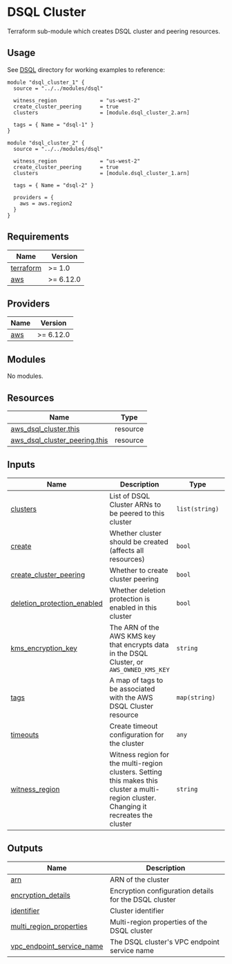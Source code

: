 # DSQL Cluster

Terraform sub-module which creates DSQL cluster and peering resources.

## Usage

See [DSQL](https://github.com/terraform-aws-modules/terraform-aws-rds-aurora/tree/master/examples/dsql) directory for working examples to reference:

```hcl
module "dsql_cluster_1" {
  source = "../../modules/dsql"

  witness_region              = "us-west-2"
  create_cluster_peering      = true
  clusters                    = [module.dsql_cluster_2.arn]

  tags = { Name = "dsql-1" }
}

module "dsql_cluster_2" {
  source = "../../modules/dsql"

  witness_region              = "us-west-2"
  create_cluster_peering      = true
  clusters                    = [module.dsql_cluster_1.arn]

  tags = { Name = "dsql-2" }

  providers = {
    aws = aws.region2
  }
}
```

<!-- BEGIN_TF_DOCS -->
## Requirements

| Name | Version |
|------|---------|
| <a name="requirement_terraform"></a> [terraform](#requirement\_terraform) | >= 1.0 |
| <a name="requirement_aws"></a> [aws](#requirement\_aws) | >= 6.12.0 |

## Providers

| Name | Version |
|------|---------|
| <a name="provider_aws"></a> [aws](#provider\_aws) | >= 6.12.0 |

## Modules

No modules.

## Resources

| Name | Type |
|------|------|
| [aws_dsql_cluster.this](https://registry.terraform.io/providers/hashicorp/aws/latest/docs/resources/dsql_cluster) | resource |
| [aws_dsql_cluster_peering.this](https://registry.terraform.io/providers/hashicorp/aws/latest/docs/resources/dsql_cluster_peering) | resource |

## Inputs

| Name | Description | Type | Default | Required |
|------|-------------|------|---------|:--------:|
| <a name="input_clusters"></a> [clusters](#input\_clusters) | List of DSQL Cluster ARNs to be peered to this cluster | `list(string)` | `null` | no |
| <a name="input_create"></a> [create](#input\_create) | Whether cluster should be created (affects all resources) | `bool` | `true` | no |
| <a name="input_create_cluster_peering"></a> [create\_cluster\_peering](#input\_create\_cluster\_peering) | Whether to create cluster peering | `bool` | `false` | no |
| <a name="input_deletion_protection_enabled"></a> [deletion\_protection\_enabled](#input\_deletion\_protection\_enabled) | Whether deletion protection is enabled in this cluster | `bool` | `null` | no |
| <a name="input_kms_encryption_key"></a> [kms\_encryption\_key](#input\_kms\_encryption\_key) | The ARN of the AWS KMS key that encrypts data in the DSQL Cluster, or `AWS_OWNED_KMS_KEY` | `string` | `null` | no |
| <a name="input_tags"></a> [tags](#input\_tags) | A map of tags to be associated with the AWS DSQL Cluster resource | `map(string)` | `{}` | no |
| <a name="input_timeouts"></a> [timeouts](#input\_timeouts) | Create timeout configuration for the cluster | `any` | `{}` | no |
| <a name="input_witness_region"></a> [witness\_region](#input\_witness\_region) | Witness region for the multi-region clusters. Setting this makes this cluster a multi-region cluster. Changing it recreates the cluster | `string` | `null` | no |

## Outputs

| Name | Description |
|------|-------------|
| <a name="output_arn"></a> [arn](#output\_arn) | ARN of the cluster |
| <a name="output_encryption_details"></a> [encryption\_details](#output\_encryption\_details) | Encryption configuration details for the DSQL cluster |
| <a name="output_identifier"></a> [identifier](#output\_identifier) | Cluster identifier |
| <a name="output_multi_region_properties"></a> [multi\_region\_properties](#output\_multi\_region\_properties) | Multi-region properties of the DSQL cluster |
| <a name="output_vpc_endpoint_service_name"></a> [vpc\_endpoint\_service\_name](#output\_vpc\_endpoint\_service\_name) | The DSQL cluster's VPC endpoint service name |
<!-- END_TF_DOCS -->
